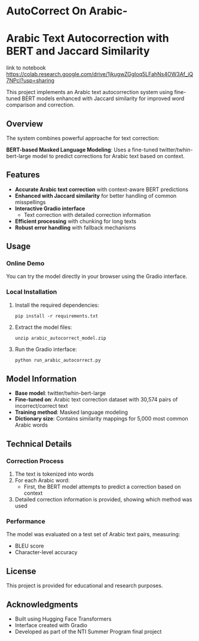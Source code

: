 # AutoCorrect On Arabic-


# Arabic Text Autocorrection with BERT and Jaccard Similarity

link to notebook  https://colab.research.google.com/drive/1jkugwZGgIoq5LFahNs4OW3Af_iQ7NPcl?usp=sharing

This project implements an Arabic text autocorrection system using fine-tuned BERT models enhanced with Jaccard similarity for improved word comparison and correction.

## Overview

The system combines  powerful approache for text correction:

 **BERT-based Masked Language Modeling**: Uses a fine-tuned twitter/twhin-bert-large model to predict corrections for Arabic text based on context.

## Features

- **Accurate Arabic text correction** with context-aware BERT predictions
- **Enhanced with Jaccard similarity** for better handling of common misspellings
- **Interactive Gradio interface** 
  - Text correction with detailed correction information
- **Efficient processing** with chunking for long texts
- **Robust error handling** with fallback mechanisms

## Usage

### Online Demo

You can try the model directly in your browser using the Gradio interface.

### Local Installation

1. Install the required dependencies:
   ```
   pip install -r requirements.txt
   ```

2. Extract the model files:
   ```
   unzip arabic_autocorrect_model.zip
   ```

3. Run the Gradio interface:
   ```python
   python run_arabic_autocorrect.py
   ```

## Model Information

- **Base model**: twitter/twhin-bert-large
- **Fine-tuned on**: Arabic text correction dataset with 30,574 pairs of incorrect/correct text
- **Training method**: Masked language modeling
- **Dictionary size**: Contains similarity mappings for 5,000 most common Arabic words

## Technical Details

### Correction Process

1. The text is tokenized into words
2. For each Arabic word:
   - First, the BERT model attempts to predict a correction based on context
3. Detailed correction information is provided, showing which method was used

### Performance

The model was evaluated on a test set of Arabic text pairs, measuring:
- BLEU score
- Character-level accuracy

## License

This project is provided for educational and research purposes.

## Acknowledgments

- Built using Hugging Face Transformers
- Interface created with Gradio
- Developed as part of the NTI Summer Program final project
